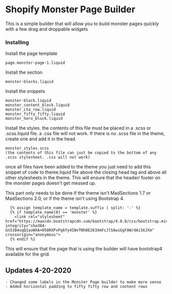 # Shopify Monster Page Builder

This is a simple builder that will allow you to build monster pages quickly with a few drag and droppable widgets


### Installing

Install the page template

```
page.monster-page-1.liquid
```

Install the section

```
monster-blocks.liquid
```

Install the snippets

```
monster-block.liquid
monster_content_block.liquid
monster_cta_row.liquid
monster_fifty_fifty.liquid
monster_hero_block.liquid
```

Install the styles.
the contents of this file must be placed in a .scss or .scss.liquid file. 
a .css file will not work. If there is no .scss file in the theme, create one and add it in the head.

```
monster_styles.scss
(the contents of this file can just be copied to the bottom of any .scss stylesheet. .css will not work)
```

once all files have been added to the theme you just need to add this snippet of code to theme.liquid file above the closing head tag and above all other stylesheets in the theme. This will ensure that the header/ footer on the monster pages doesn't get messed up.

This part only needs to be done if the theme isn't MadSections 1.7 or MadSections 2.0, or if the theme isn't using Bootstrap 4.
```
  {% assign template_name = template.suffix | split: '-' %}
  {% if template_name[0] == 'monster' %}
  	<link rel="stylesheet" href="https://maxcdn.bootstrapcdn.com/bootstrap/4.0.0/css/bootstrap.min.css" integrity="sha384-Gn5384xqQ1aoWXA+058RXPxPg6fy4IWvTNh0E263XmFcJlSAwiGgFAW/dAiS6JXm" crossorigin="anonymous">
  {% endif %}
```
This will ensure that the page that is using the builder will have bootstrap4 available for the grid.

## Updates 4-20-2020
````
- Changed some labels in the Monster Page builder to make more sense
- Added horizontal padding to fifty fifty row and content rows
````




